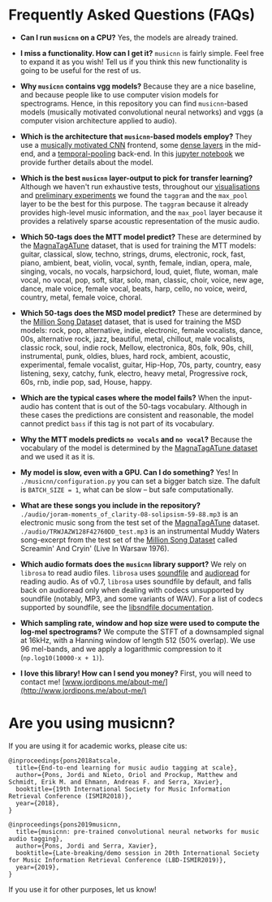 # Frequently Asked Questions (FAQs)

* **Can I run `musicnn` on a CPU?** Yes, the models are already trained.

* **I miss a functionality. How can I get it?** `musicnn` is fairly simple. Feel free to expand it as you wish! Tell us if you think this new functionality is going to be useful for the rest of us.

* **Why `musicnn` contains vgg models?** Because they are a nice baseline, and because people like to use computer vision models for spectrograms. Hence, in this repository you can find `musicnn`-based models (musically motivated convolutional neural networks) and vggs (a computer vision architecture applied to audio).

* **Which is the architecture that `musicnn`-based models employ?** They use a [musically motivated CNN](http://mtg.upf.edu/node/3508) frontend, some [dense layers](https://arxiv.org/abs/1608.06993) in the mid-end, and a [temporal-pooling](https://arxiv.org/abs/1711.02520) back-end. In this [jupyter notebook](https://github.com/jordipons/musicnn/blob/master/musicnn_example.ipynb) we provide further details about the model.

* **Which is the best `musicnn` layer-output to pick for transfer learning?** Although we haven't run exhaustive tests, throughout our [visualisations](https://github.com/jordipons/musicnn/blob/master/musicnn_example.ipynb) and [preliminary experiments](https://github.com/jordipons/sklearn-audio-transfer-learning) we found the `taggram` and the `max_pool` layer to be the best for this purpose. The `taggram` because it already provides high-level music information, and the `max_pool` layer because it provides a relatively sparse acoustic representation of the music audio.

* **Which 50-tags does the MTT model predict?** These are determined by the [MagnaTagATune](https://github.com/keunwoochoi/magnatagatune-list) dataset, that is used for training the MTT models: guitar, classical, slow, techno, strings, drums, electronic, rock, fast, piano, ambient, beat, violin, vocal, synth, female, indian, opera, male, singing, vocals, no vocals, harpsichord, loud, quiet, flute, woman, male vocal, no vocal, pop, soft, sitar, solo, man, classic, choir, voice, new age, dance, male voice, female vocal, beats, harp, cello, no voice, weird, country, metal, female voice, choral.

* **Which 50-tags does the MSD model predict?** These are determined by the [Million Song Dataset](https://github.com/jongpillee/music_dataset_split/tree/master/MSD_split) dataset, that is used for training the MSD models: rock, pop, alternative, indie, electronic, female vocalists, dance, 00s, alternative rock, jazz, beautiful, metal, chillout, male vocalists, classic rock, soul, indie rock, Mellow, electronica, 80s, folk, 90s, chill, instrumental, punk, oldies, blues, hard rock, ambient, acoustic, experimental, female vocalist, guitar, Hip-Hop, 70s, party, country, easy listening, sexy, catchy, funk, electro, heavy metal, Progressive rock, 60s, rnb, indie pop, sad, House, happy.

* **Which are the typical cases where the model fails?** When the input-audio has content that is out of the 50-tags vocabulary. Although in these cases the predictions are consistent and reasonable, the model cannot predict `bass` if this tag is not part of its vocabulary.

* **Why the MTT models predicts `no vocals` and `no vocal`?** Because the vocabulary of the model is determined by the [MagnaTagATune dataset](https://github.com/keunwoochoi/magnatagatune-list) and we used it as it is. 

* **My model is slow, even with a GPU. Can I do something?** Yes! In `./musicnn/configuration.py` you can set a bigger batch size. The dafult is `BATCH_SIZE = 1`, what can be slow – but safe computationally.

* **What are these songs you include in the repository?**  
`./audio/joram-moments_of_clarity-08-solipsism-59-88.mp3` is an electronic music song from the test set of the [MagnaTagATune](https://github.com/keunwoochoi/magnatagatune-list) dataset.  
`./audio/TRWJAZW128F42760DD_test.mp3` is an instrumental Muddy Waters song-excerpt from the test set of the [Million Song Dataset](https://github.com/jongpillee/music_dataset_split/tree/master/MSD_split) called Screamin' And Cryin' (Live In Warsaw 1976).

* **Which audio formats does the `musicnn` library support?** We rely on `librosa` to read audio files. `librosa` uses [soundfile](https://github.com/bastibe/PySoundFile) and [audioread](https://github.com/sampsyo/audioread) for reading audio.
As of v0.7, `librosa` uses soundfile by default, and falls back on audioread only when dealing with codecs unsupported by soundfile (notably, MP3, and some variants of WAV).
For a list of codecs supported by soundfile, see the [libsndfile documentation](http://www.mega-nerd.com/libsndfile/).

* **Which sampling rate, window and hop size were used to compute the log-mel spectrograms?** We compute the STFT of a downsampled signal at 16kHz, with a Hanning window of length 512 (50% overlap). We use 96 mel-bands, and we apply a logarithmic compression to it (`np.log10(10000·x + 1)`).

* **I love this library! How can I send you money?** First, you will need to contact me! [www.jordipons.me/about-me/](http://www.jordipons.me/about-me/)

# Are you using musicnn?
If you are using it for academic works, please cite us:
```
@inproceedings{pons2018atscale,
  title={End-to-end learning for music audio tagging at scale},
  author={Pons, Jordi and Nieto, Oriol and Prockup, Matthew and Schmidt, Erik M. and Ehmann, Andreas F. and Serra, Xavier},
  booktitle={19th International Society for Music Information Retrieval Conference (ISMIR2018)},
  year={2018},
}

```
```
@inproceedings{pons2019musicnn,
  title={musicnn: pre-trained convolutional neural networks for music audio tagging},
  author={Pons, Jordi and Serra, Xavier},
  booktitle={Late-breaking/demo session in 20th International Society for Music Information Retrieval Conference (LBD-ISMIR2019)},
  year={2019},
}

```
If you use it for other purposes, let us know!
